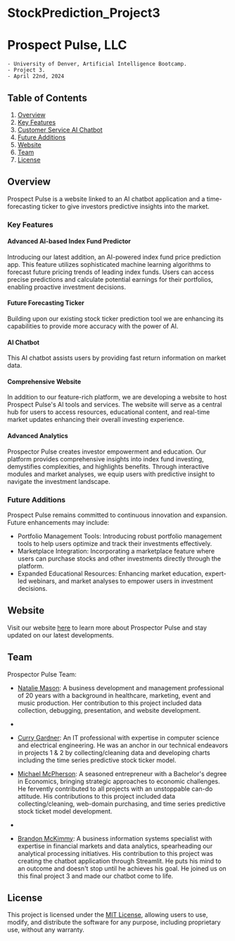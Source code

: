 # StockPrediction_Project3
# Prospect Pulse, LLC
    - University of Denver, Artificial Intelligence Bootcamp. 
    - Project 3. 
    - April 22nd, 2024

## Table of Contents

1. [Overview](#overview)
2. [Key Features](#key-features)
3. [Customer Service AI Chatbot](https://e42ahokzontvlp74j4vruc.streamlit.app/)
4. [Future Additions](#future-additions)
5. [Website](#website)
6. [Team](#team)
7. [License](#license)
   
## Overview

Prospect Pulse is a website linked to an AI chatbot application and a time-forecasting ticker to give investors predictive insights into the market. 

### Key Features

#### Advanced AI-based Index Fund Predictor
Introducing our latest addition, an AI-powered index fund price prediction app. This feature utilizes sophisticated machine learning algorithms to forecast future pricing trends of leading index funds. Users can access precise predictions and calculate potential earnings for their portfolios, enabling proactive investment decisions.

#### Future Forecasting Ticker
Building upon our existing stock ticker prediction tool we are enhancing its capabilities to provide more accuracy with the power of AI.

#### AI Chatbot

This AI chatbot assists users by providing fast return information on market data. 

#### Comprehensive Website
In addition to our feature-rich platform, we are developing a website to host Prospect Pulse's AI tools and services. The website will serve as a central hub for users to access resources, educational content, and real-time market updates enhancing their overall investing experience.


#### Advanced Analytics

Prospector Pulse creates investor empowerment and education. Our platform provides comprehensive insights into index fund investing, demystifies complexities, and highlights benefits. Through interactive modules and market analyses, we equip users with predictive insight to navigate the investment landscape.

### Future Additions

Prospect Pulse remains committed to continuous innovation and expansion. Future enhancements may include:

- Portfolio Management Tools: Introducing robust portfolio management tools to help users optimize and track their investments effectively.
- Marketplace Integration: Incorporating a marketplace feature where users can purchase stocks and other investments directly through the platform.
- Expanded Educational Resources: Enhancing market education, expert-led webinars, and market analyses to empower users in investment decisions.

## Website

Visit our website [here](https://mikeamcpherson.wixsite.com/my-site/home) to learn more about Prospector Pulse and stay updated on our latest developments.

## Team

Prospector Pulse Team:

- [Natalie Mason](https://www.linkedin.com/in/captainnatalie/): A business development and management professional of 20 years with a background in healthcare, marketing, event and music production. Her contribution to this project included data collection, debugging, presentation, and website development.
- 
- [Curry Gardner](https://www.linkedin.com/in/curry-gardner/): An IT professional with expertise in computer science and electrical engineering.
He was an anchor in our technical endeavors in projects 1 & 2 by collecting/cleaning data and developing charts including the time series predictive stock ticker model.

- [Michael McPherson](https://www.linkedin.com/in/michael-mcpherson-012475290/): A seasoned entrepreneur with a Bachelor's degree in Economics, bringing strategic approaches to economic challenges. He fervently contributed to all projects with an unstoppable can-do attitude. His contributions to this project included data collecting/cleaning, web-domain purchasing, and time series predictive stock ticket model development.
- 
- [Brandon McKimmy](https://www.linkedin.com/in/brandon-mckimmy/): A business information systems specialist with expertise in financial markets and data analytics, spearheading our analytical processing initiatives. His contribution to this project was creating the chatbot application through Streamlit. He puts his mind to an outcome and doesn't stop until he achieves his goal. He joined us on this final project 3 and made our chatbot come to life.


## License

This project is licensed under the [MIT License](LICENSE), allowing users to use, modify, and distribute the software for any purpose, including proprietary use, without any warranty.

